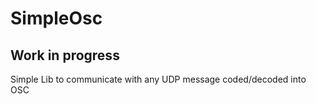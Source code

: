 # SimpleOsc
## Work in progress
Simple Lib to communicate with any UDP message coded/decoded into OSC
